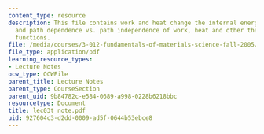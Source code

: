 ```yaml
---
content_type: resource
description: This file contains work and heat change the internal energy of a system
  and path dependence vs. path independence of work, heat and other thermodynamic
  functions.
file: /media/courses/3-012-fundamentals-of-materials-science-fall-2005/927604c3d2dd0009ad5f0644b53ebce8_lec03t_note.pdf
file_type: application/pdf
learning_resource_types:
- Lecture Notes
ocw_type: OCWFile
parent_title: Lecture Notes
parent_type: CourseSection
parent_uid: 9b84782c-e584-0689-a998-0228b6218bbc
resourcetype: Document
title: lec03t_note.pdf
uid: 927604c3-d2dd-0009-ad5f-0644b53ebce8
---
```

